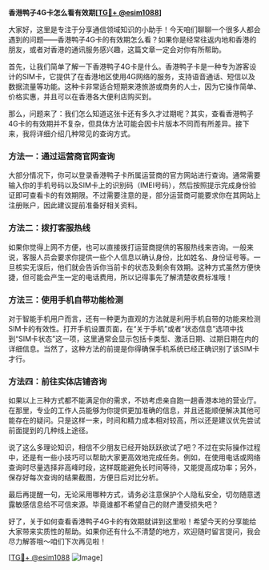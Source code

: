 **香港鸭子4G卡怎么看有效期[[TG💪+ @esim1088](https://t.me/s/esim1088)]**

大家好，这里是专注于分享通信领域知识的小助手！今天咱们聊聊一个很多人都会遇到的问题——香港鸭子4G卡的有效期怎么看？如果你是经常往返内地和香港的朋友，或者对香港的通讯服务感兴趣，这篇文章一定会对你有所帮助。

首先，让我们简单了解一下香港鸭子4G卡是什么。香港鸭子卡是一种专为游客设计的SIM卡，它提供了在香港地区使用4G网络的服务，支持语音通话、短信以及数据流量等功能。这种卡非常适合短期来港旅游或商务的人士，因为它操作简单、价格实惠，并且可以在香港各大便利店购买到。

那么，问题来了：我们怎么知道这张卡还有多久才过期呢？其实，查看香港鸭子4G卡的有效期并不复杂，但具体方法可能会因卡片版本不同而有所差异。接下来，我将详细介绍几种常见的查询方式。

### 方法一：通过运营商官网查询

大部分情况下，你可以登录香港鸭子卡所属运营商的官方网站进行查询。通常需要输入你的手机号码以及SIM卡上的识别码（IMEI号码），然后按照提示完成身份验证即可查看卡的有效期限。不过需要注意的是，部分运营商可能要求你在其网站上注册账户，因此建议提前准备好相关资料。

### 方法二：拨打客服热线

如果你觉得上网不方便，也可以直接拨打运营商提供的客服热线来咨询。一般来说，客服人员会要求你提供一些个人信息以确认身份，比如姓名、身份证号等。一旦核实无误后，他们就会告诉你当前卡的状态及剩余有效期。这种方式虽然方便快捷，但可能会产生一定的电话费用，所以记得事先了解清楚收费标准哦！

### 方法三：使用手机自带功能检测

对于智能手机用户而言，还有一种更为直观的方法就是利用手机自带的功能来检测SIM卡的有效性。打开手机设置页面，在“关于手机”或者“状态信息”选项中找到“SIM卡状态”这一项，这里通常会显示包括卡类型、激活日期、过期日期在内的详细信息。当然了，这种方法的前提是你得确保手机系统已经正确识别了该SIM卡才行。

### 方法四：前往实体店铺咨询

如果以上三种方式都不能满足你的需求，不妨考虑亲自跑一趟香港本地的营业厅。在那里，专业的工作人员能够为你提供更加准确的信息，并且还能顺便解决其他可能存在的疑问。只是这样一来，时间和精力成本相对较高，所以还是建议优先尝试前面提到的几种线上途径。

说了这么多理论知识，相信不少朋友已经开始跃跃欲试了吧？不过在实际操作过程中，还是有一些小技巧可以帮助大家更高效地完成任务。例如，在使用电话或网络查询时尽量选择非高峰时段，这样既能避免长时间等待，又能提高成功率；另外，保存好每次查询的结果截图，方便日后对比分析。

最后再提醒一句，无论采用哪种方式，请务必注意保护个人隐私安全，切勿随意透露敏感信息给不可信来源。毕竟谁都不希望自己的财产遭受损失吧？

好了，关于如何查看香港鸭子4G卡的有效期就讲到这里啦！希望今天的分享能给大家带来实质性的帮助。如果你还有什么不清楚的地方，欢迎随时留言提问，我会尽力解答哦～咱们下次再见啦！

[[TG💪+ @esim1088](https://t.me/s/esim1088) ![Image](https://i.postimg.cc/4NQfJmqS/Snipaste-2025-05-13-00-14-12.png)]